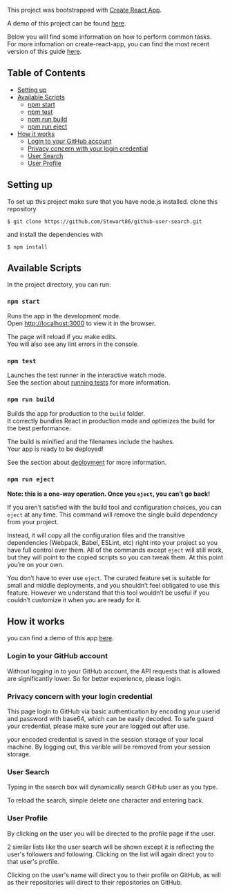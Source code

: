 This project was bootstrapped with [Create React App](https://github.com/facebookincubator/create-react-app).

A demo of this project can be found [here](http://oddle-github-user-search-stewart.s3-website-ap-southeast-1.amazonaws.com/).

Below you will find some information on how to perform common tasks.<br>
For more infomation on create-react-app, you can find the most recent version of this guide [here](https://github.com/facebookincubator/create-react-app/blob/master/packages/react-scripts/template/README.md).

## Table of Contents

- [Setting up](#setting-up)
- [Available Scripts](#available-scripts)
  - [npm start](#npm-start)
  - [npm test](#npm-test)
  - [npm run build](#npm-run-build)
  - [npm run eject](#npm-run-eject)
- [How it works](#how-it-works)
  - [Login to your GitHub account](#login-to-your-github-account)
  - [Privacy concern with your login credential](#privacy-concern-wtih-your-login-credential)
  - [User Search](#user-search)
  - [User Profile](#user-profile)


## Setting up

To set up this project make sure that you have node.js installed. clone this repository 

    $ git clone https://github.com/Stewart86/github-user-search.git

and install the dependencies with

    $ npm install

## Available Scripts

In the project directory, you can run:

### `npm start`

Runs the app in the development mode.<br>
Open [http://localhost:3000](http://localhost:3000) to view it in the browser.

The page will reload if you make edits.<br>
You will also see any lint errors in the console.

### `npm test`

Launches the test runner in the interactive watch mode.<br>
See the section about [running tests](#running-tests) for more information.

### `npm run build`

Builds the app for production to the `build` folder.<br>
It correctly bundles React in production mode and optimizes the build for the best performance.

The build is minified and the filenames include the hashes.<br>
Your app is ready to be deployed!

See the section about [deployment](#deployment) for more information.

### `npm run eject`

**Note: this is a one-way operation. Once you `eject`, you can’t go back!**

If you aren’t satisfied with the build tool and configuration choices, you can `eject` at any time. This command will remove the single build dependency from your project.

Instead, it will copy all the configuration files and the transitive dependencies (Webpack, Babel, ESLint, etc) right into your project so you have full control over them. All of the commands except `eject` will still work, but they will point to the copied scripts so you can tweak them. At this point you’re on your own.

You don’t have to ever use `eject`. The curated feature set is suitable for small and middle deployments, and you shouldn’t feel obligated to use this feature. However we understand that this tool wouldn’t be useful if you couldn’t customize it when you are ready for it.

## How it works

you can find a demo of this app [here](http://oddle-github-user-search-stewart.s3-website-ap-southeast-1.amazonaws.com/).

### Login to your GitHub account

Without logging in to your GitHub account, the API requests that is allowed are significantly lower. So for better experience, please login.

### Privacy concern with your login credential

This page login to GitHub via basic authentication by encoding your userid and password with base64, which can be easily decoded. To safe guard your credential, please make sure your are logged out after use.

your encoded credential is saved in the session storage of your local machine. By logging out, this varible will be removed from your session storage.

### User Search

Typing in the search box will dynamically search GitHub user as you type. 

To reload the search, simple delete one character and entering back.

### User Profile

By clicking on the user you will be directed to the profile page if the user. 

2 similar lists like the user search will be shown except it is reflecting the user's followers and following. Clicking on the list will again direct you to that user's profile.

Clicking on the user's name will direct you to their profile on GitHub, as will as their repositories will direct to their repositories on GitHub.

